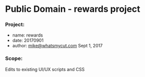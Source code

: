 # Public Domain - rewards project

### Project: 
* name: rewards
* date: 20170901
* author: mike@whatsmycut.com Sept 1, 2017

### Scope:
Edits to existing UI/UX scripts and CSS
